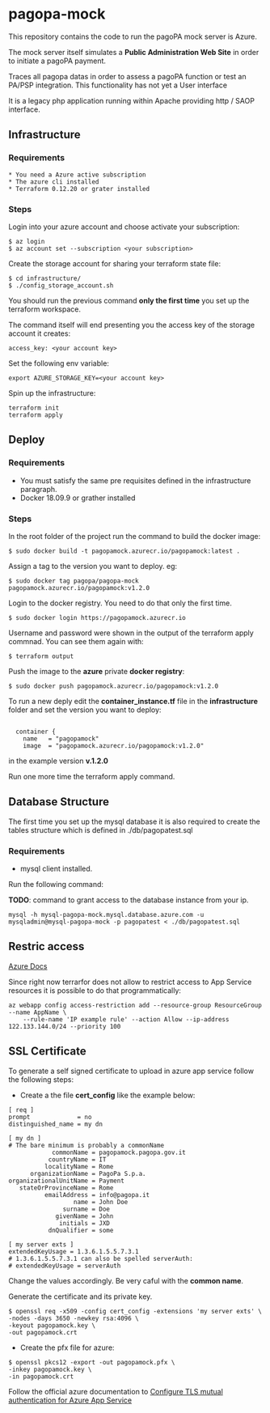 # pagopa-mock

This repository contains the code to run the pagoPA mock server is Azure.

The mock server itself simulates a **Public Administration Web Site** in order to initiate a pagoPA payment.

Traces all pagopa datas in order to assess a pagoPA function or test an PA/PSP integration. 
This functionality has not yet a User interface

It is a legacy php application running within Apache providing http / SAOP interface.

## Infrastructure

### Requirements
    * You need a Azure active subscription
    * The azure cli installed
    * Terraform 0.12.20 or grater installed

### Steps
Login into your azure account and choose activate your subscription:

```
$ az login 
$ az account set --subscription <your subscription>
```

Create the storage account for sharing your terraform state file:

```
$ cd infrastructure/
$ ./config_storage_account.sh
```
You should run the previous command **only the first time** you set up the terraform workspace.

The command itself will end presenting you the access key of the storage account it creates: 
```
access_key: <your account key>
```
Set the following env variable:

```
export AZURE_STORAGE_KEY=<your account key>
```

Spin up the infrastructure:
```
terraform init
terraform apply

```

## Deploy

### Requirements

* You must satisfy the same pre requisites defined in the infrastructure paragraph.
* Docker 18.09.9 or grather installed

### Steps 

In the root folder of the project run the command to build the docker image:

```
$ sudo docker build -t pagopamock.azurecr.io/pagopamock:latest .
```

Assign a tag to the version you want to deploy. eg:

```
$ sudo docker tag pagopa/pagopa-mock pagopamock.azurecr.io/pagopamock:v1.2.0
```

Login to the docker registry. You need to do that only the first time.
```
$ sudo docker login https://pagopamock.azurecr.io
```
Username and password were shown in the output of the terraform apply commnad.
You can see them again with:
```
$ terraform output
```

Push the image to the **azure** private **docker registry**:

```
$ sudo docker push pagopamock.azurecr.io/pagopamock:v1.2.0
```

To run a new deply edit the **container_instance.tf** file in the **infrastructure** folder and set the version you want to deploy:

```

  container {
    name   = "pagopamock"
    image  = "pagopamock.azurecr.io/pagopamock:v1.2.0"
```
in the example version **v.1.2.0**

Run one more time the terraform apply command.

## Database Structure

The first time you set up the mysql database it is also required to create the tables structure which is defined in ./db/pagopatest.sql

### Requirements

* mysql client installed.

Run the following command:

**TODO**: command to grant access to the database instance from your ip.

```
mysql -h mysql-pagopa-mock.mysql.database.azure.com -u mysqladmin@mysql-pagopa-mock -p pagopatest < ./db/pagopatest.sql 
```

## Restric access

[Azure Docs](https://docs.microsoft.com/en-us/azure/app-service/app-service-ip-restrictions)

Since right now terrarfor does not allow to restrict access to App Service resources it is possible to do that programmatically:

```
az webapp config access-restriction add --resource-group ResourceGroup --name AppName \
    --rule-name 'IP example rule' --action Allow --ip-address 122.133.144.0/24 --priority 100
```

## SSL Certificate

To generate a self signed certificate to upload in azure app service follow the following steps:

* Create a the file **cert_config** like the example below:

```
[ req ]
prompt             = no
distinguished_name = my dn

[ my dn ]
# The bare minimum is probably a commonName
            commonName = pagopamock.pagopa.gov.it
           countryName = IT
          localityName = Rome
      organizationName = PagoPa S.p.a.
organizationalUnitName = Payment
   stateOrProvinceName = Rome
          emailAddress = info@pagopa.it
                  name = John Doe
               surname = Doe
             givenName = John
              initials = JXD
           dnQualifier = some

[ my server exts ]
extendedKeyUsage = 1.3.6.1.5.5.7.3.1 
# 1.3.6.1.5.5.7.3.1 can also be spelled serverAuth:
# extendedKeyUsage = serverAuth
```

Change the values accordingly. Be very caful with the **common name**.

Generate the certificate and its private key.

```
$ openssl req -x509 -config cert_config -extensions 'my server exts' \
-nodes -days 3650 -newkey rsa:4096 \
-keyout pagopamock.key \
-out pagopamock.crt
```
* Create the pfx file for azure:

```
$ openssl pkcs12 -export -out pagopamock.pfx \
-inkey pagopamock.key \
-in pagopamock.crt
```

Follow the official azure documentation to [Configure TLS mutual authentication for Azure App Service](https://docs.microsoft.com/en-us/azure/app-service/app-service-web-configure-tls-mutual-auth)
